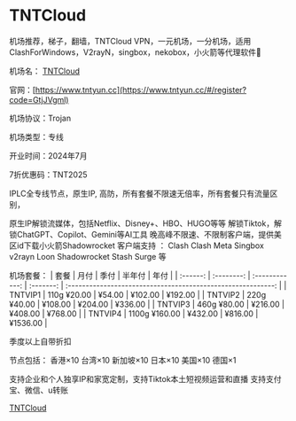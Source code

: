 # TNTCloud
机场推荐，梯子，翻墙，TNTCloud VPN，一元机场，一分机场，适用ClashForWindows，V2rayN，singbox，nekobox，小火箭等代理软件🚀

机场名： [TNTCloud](https://www.tntyun.cc/#/register?code=GtjJVgml)

官网：[https://www.tntyun.cc](https://www.tntyun.cc/#/register?code=GtjJVgml)

机场协议：Trojan

机场类型：专线

开业时间：2024年7月

7折优惠码：TNT2025

IPLC全专线节点，原生IP, 高防，所有套餐不限速无倍率，所有套餐只有流量区别，

原生IP解锁流媒体，包括Netflix、Disney+、HBO、HUGO等等
解锁Tiktok，解锁ChatGPT、Copilot、Gemini等AI工具
晚高峰不限速、不限制客户端，提供美区id下载小火箭Shadowrocket
客户端支持 ： Clash  Clash Meta  Singbox  v2rayn Loon  Shadowrocket  Stash  Surge  等

机场套餐：
|  套餐 | 月付  | 季付 |   半年付 | 年付  |
| :------: | :--------: | :------------: | :-------: | :----------------------------------------------------------: |
| TNTVIP1 | 110g ¥20.00 | ¥54.00 | ¥102.00 | ¥192.00  |
| TNTVIP2 | 220g ¥40.00 | ¥108.00 | ¥204.00 | ¥336.00  |
| TNTVIP3 | 460g ¥80.00 | ¥216.00 | ¥408.00 | ¥768.00  |
| TNTVIP4 | 1100g ¥160.00 | ¥432.00 | ¥816.00 | ¥1536.00  |

季度以上自带折扣

节点包括：
香港×10 台湾×10 新加坡×10 日本×10 美国×10 德国×1

支持企业和个人独享IP和家宽定制，支持Tiktok本土短视频运营和直播
支持支付宝、微信、u转账

[TNTCloud](https://www.tntyun.cc/#/register?code=GtjJVgml)
